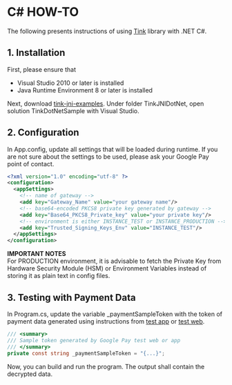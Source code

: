 # C# HOW-TO
The following presents instructions of using [Tink](https://github.com/google/tink) library with .NET C#.

## 1. Installation
First, please ensure that 
- Visual Studio 2010 or later is installed
- Java Runtime Environment 8 or later is installed

Next, download [tink-jni-examples](https://github.com/google-pay/tink-jni-examples). Under folder TinkJNIDotNet, open solution TinkDotNetSample with Visual Studio. 

## 2. Configuration
In App.config, update all settings that will be loaded during runtime. If you are not sure about the settings to be used, please ask your Google Pay point of contact.
```xml
<?xml version="1.0" encoding="utf-8" ?>
<configuration>
  <appSettings>
    <!-- name of gateway -->
    <add key="Gateway_Name" value="your gateway name"/>
    <!-- base64-encoded PKCS8 private key generated by gateway -->
    <add key="Base64_PKCS8_Private_key" value="your private key"/>
    <!-- environment is either INSTANCE_TEST or INSTANCE_PRODUCTION -->
    <add key="Trusted_Signing_Keys_Env" value="INSTANCE_TEST"/>
  </appSettings>
</configuration>
```
**IMPORTANT NOTES**<br/>
For PRODUCTION environment, it is advisable to fetch the Private Key from Hardware Security Module (HSM) or Environment Variables instead of storing it as plain text in config files.

## 3. Testing with Payment Data
In Program.cs, update the variable _paymentSampleToken with the token of payment data generated using instructions from [test app](https://developers.google.com/pay/api/android/guides/tutorial#example) or [test web](https://developers.google.com/pay/api/web/guides/tutorial#full-example).
```c#
/// <summary>
/// Sample token generated by Google Pay test web or app
/// </summary>
private const string _paymentSampleToken = "{...}";
```

Now, you can build and run the program. The output shall contain the decrypted data.

